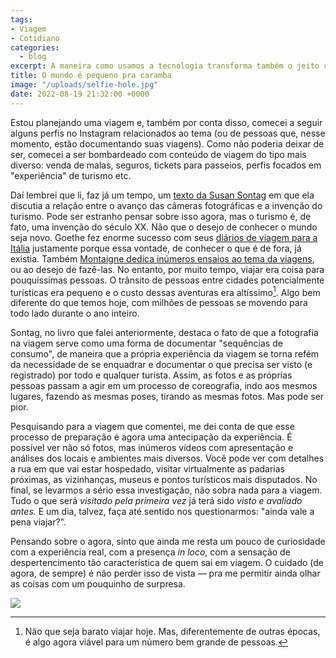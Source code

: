 ```yaml
---
tags:
- Viagem
- Cotidiano
categories:
  - blog
excerpt: A maneira como usamos a tecnologia transforma também o jeito como encaramos o turismo.
title: O mundo é pequeno pra caramba
image: "/uploads/selfie-hole.jpg"
date: 2022-08-19 21:32:00 +0000
---
```

Estou planejando uma viagem e, também por conta disso, comecei a seguir alguns perfis no Instagram relacionados ao tema (ou de pessoas que, nesse momento, estão documentando suas viagens). Como não poderia deixar de ser, comecei a ser bombardeado com conteúdo de viagem do tipo mais diverso: venda de malas,  seguros, tickets para passeios, perfis focados em "experiência" de turismo etc.

Daí lembrei que li, faz já um tempo, um [texto da Susan Sontag]() em que ela discutia a relação entre o avanço das câmeras fotográficas e a invenção do turismo. Pode ser estranho pensar sobre isso agora, mas o turismo é, de fato, uma invenção do século XX. Não que o desejo de conhecer o mundo seja novo. Goethe fez enorme sucesso com seus [diários de viagem para a Itália](https://amzn.to/3c45J74) justamente porque essa vontade, de conhecer o que é de fora, já existia. Também [Montaigne dedica inúmeros ensaios ao tema da viagens](https://amzn.to/3Aqeim2), ou ao desejo de fazê-las. No entanto, por muito tempo, viajar era coisa para pouquíssimas pessoas. O trânsito de pessoas entre cidades potencialmente turísticas era pequeno e o custo dessas aventuras era altíssimo[^1]. Algo bem diferente do que temos hoje, com milhões de pessoas se movendo para todo lado durante o ano inteiro.

Sontag, no livro que falei anteriormente, destaca o fato de que a fotografia na viagem serve como uma forma de documentar "sequências de consumo", de maneira que a própria experiência da viagem se torna refém da necessidade de se enquadrar e documentar o que precisa ser visto (e registrado) por todo e qualquer turista. Assim, as fotos e as próprias pessoas passam a agir em um processo de coreografia, indo aos mesmos lugares, fazendo as mesmas poses, tirando as mesmas fotos. Mas pode ser pior.

Pesquisando para a viagem que comentei, me dei conta de que esse processo de preparação é agora uma antecipação da experiência. É possível ver não só fotos, mas inúmeros vídeos com apresentação e análises dos locais e ambientes mais diversos. Você pode ver com detalhes a rua em que vai estar hospedado, visitar virtualmente as padarias próximas, as vizinhanças, museus e pontos turísticos mais disputados. No final, se levarmos a sério essa investigação, não sobra nada para a viagem. Tudo o que será _visitado pela primeira vez_ já terá sido _visto e avaliado antes._ E um dia, talvez, faça até sentido nos questionarmos: "ainda vale a pena viajar?".

Pensando sobre o agora, sinto que ainda me resta um pouco de curiosidade com a experiência real, com a presença _in loco_, com a sensação de despertencimento tão característica de quem sai em viagem. O cuidado (de agora, de sempre) é não perder isso de vista — pra me permitir ainda olhar as coisas com um pouquinho de surpresa.

![](/uploads/selfie-hole.jpg)

[^1]: Não que seja barato viajar hoje. Mas, diferentemente de outras épocas, é algo agora viável para um número bem grande de pessoas.
